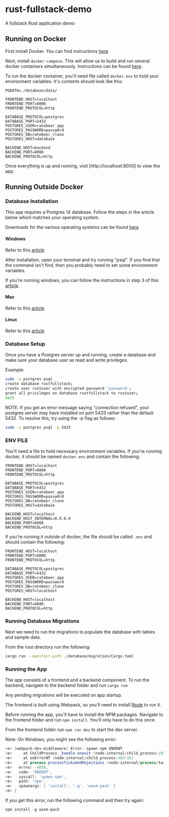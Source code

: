 # rust-fullstack-demo
A fullstack Rust application demo

## Running on Docker
First install Docker.
You can find instructions [here](https://docs.docker.com/get-docker/).

Next, install `docker-compose`.
This will allow us to build and run several docker containers simultaneously.
Instructions can be found [here](https://docs.docker.com/compose/install/).

To run the docker container, you'll need file called `docker.env` to hold your environment variables.
It's contents should look like this:

```
PGDATA=./database/data/

FRONTEND_HOST=localhost
FRONTEND_PORT=8000
FRONTEND_PROTOCOL=http

DATABASE_PROTOCOL=postgres
DATABASE_PORT=5432
POSTGRES_USER=ratebeer_app
POSTGRES_PASSWORD=passw0rd
POSTGRES_DB=ratebeer_clone
POSTGRES_HOST=database

BACKEND_HOST=backend
BACKEND_PORT=8080
BACKEND_PROTOCOL=http
```

Once everything is up and running, visit [http://localhost:8000] to view the app.

## Running Outside Docker

### Database Installation
This app requires a Postgres 14 database.
Follow the steps in the article below which matches your operating system.

Downloads for the various operating systems can be found [here](https://www.enterprisedb.com/downloads/postgres-postgresql-downloads)

#### Windows
Refer to this [article](https://www.postgresqltutorial.com/postgresql-getting-started/install-postgresql/)

After installation, open your terminal and try running "psql".
If you find that the command isn't find, then you probably need to set some environment variables.

If you're running windows, you can follow the instructions in step 3 of this [article](https://aeadedoyin.medium.com/getting-started-with-postgresql-on-windows-201906131300-ee75f066df78).

#### Mac
Refer to this [article](https://www.postgresqltutorial.com/postgresql-getting-started/install-postgresql-macos/)

#### Linux
Refer to this [article](https://www.postgresqltutorial.com/postgresql-getting-started/install-postgresql-linux/)

### Database Setup
Once you have a Postgres server up and running, create a database and make sure your database user as read and write privileges.

Example:

```bash
sudo -u postgres psql
create database rustfullstack;
create user rustuser with encrypted password 'password';
grant all privileges on database rustfullstack to rustuser;
exit
```

NOTE: If you get an error message saying "connection refused", your postgres server may have installed on port 5433 rather than the default 5432. To resolve this, try using the -p flag as follows:

```bash
sudo -u postgres psql -p 5433
```

### ENV FILE
You'll need a file to hold necessary environment variables.
If you're running docker, it should be named `docker.env` and contain the following:

```
FRONTEND_HOST=localhost
FRONTEND_PORT=8000
FRONTEND_PROTOCOL=http

DATABASE_PROTOCOL=postgres
DATABASE_PORT=5432
POSTGRES_USER=ratebeer_app
POSTGRES_PASSWORD=passw0rd
POSTGRES_DB=ratebeer_clone
POSTGRES_HOST=database

BACKEND_HOST=localhost
BACKEND_HOST_INTERNAL=0.0.0.0
BACKEND_PORT=8080
BACKEND_PROTOCOL=http
```

If you're running it outside of docker, the file should be called `.env` and should contain the following:

```
FRONTEND_HOST=localhost
FRONTEND_PORT=8000
FRONTEND_PROTOCOL=http

DATABASE_PROTOCOL=postgres
DATABASE_PORT=5432
POSTGRES_USER=ratebeer_app
POSTGRES_PASSWORD=password
POSTGRES_DB=ratebeer_clone
POSTGRES_HOST=localhost

BACKEND_HOST=localhost
BACKEND_PORT=8080
BACKEND_PROTOCOL=http
```


### Running Database Migrations

Next we need to run the migrations to populate the database with tables and sample data.

From the root directory run the following:

```bash
cargo run --manifest-path ./database/migration/Cargo.toml
```

### Running the App
The app consists of a frontend and a backend component.
To run the backend, navigate to the backend folder and run `cargo run`

Any pending migrations will be executed on app startup.

The frontend is built using Webpack, so you'll need to install [Node](https://nodejs.org/en/download/) to run it.

Before running the app, you'll have to install the NPM packages.
Navigate to the frontend folder and run `npm install`.
You'll only have to do this once.

From the frontend folder run `npm run dev` to start the dev server.

Note: On Windows, you might see the following error:

```powershell
<e> [webpack-dev-middleware] Error: spawn npm ENOENT
<e>     at ChildProcess._handle.onexit (node:internal/child_process:285:19)
<e>     at onErrorNT (node:internal/child_process:483:16)
<e>     at process.processTicksAndRejections (node:internal/process/task_queues:82:21) {
<e>   errno: -4058,
<e>   code: 'ENOENT',
<e>   syscall: 'spawn npm',
<e>   path: 'npm',
<e>   spawnargs: [ 'install', '-g', 'wasm-pack' ]
<e> }
```

If you get this error, run the following command and then try again:

```
npm install -g wasm-pack
```
